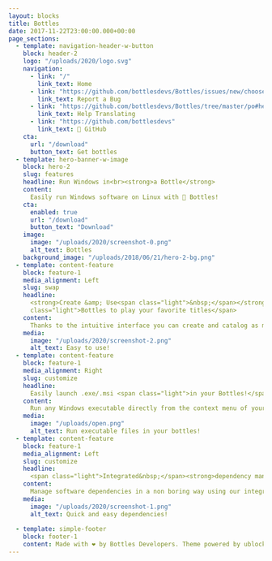 ```yaml
---
layout: blocks
title: Bottles
date: 2017-11-22T23:00:00.000+00:00
page_sections:
  - template: navigation-header-w-button
    block: header-2
    logo: "/uploads/2020/logo.svg"
    navigation:
      - link: "/"
        link_text: Home
      - link: "https://github.com/bottlesdevs/Bottles/issues/new/choose"
        link_text: Report a Bug
      - link: "https://github.com/bottlesdevs/Bottles/tree/master/po#help-translating-bottles-rocket"
        link_text: Help Translating
      - link: "https://github.com/bottlesdevs"
        link_text: 🚀 GitHub
    cta:
      url: "/download"
      button_text: Get bottles
  - template: hero-banner-w-image
    block: hero-2
    slug: features
    headline: Run Windows in<br><strong>a Bottle</strong>
    content:
      Easily run Windows software on Linux with 🍷 Bottles!
    cta:
      enabled: true
      url: "/download"
      button_text: "Download"
    image:
      image: "/uploads/2020/screenshot-0.png"
      alt_text: Bottles
    background_image: "/uploads/2018/06/21/hero-2-bg.png"
  - template: content-feature
    block: feature-1
    media_alignment: Left
    slug: swap
    headline:
      <strong>Create &amp; Use<span class="light">&nbsp;</span></strong><span
      class="light">Bottles to play your favorite titles</span>
    content:
      Thanks to the intuitive interface you can create and catalog as many bottles as you want!
    media:
      image: "/uploads/2020/screenshot-2.png"
      alt_text: Easy to use!
  - template: content-feature
    block: feature-1
    media_alignment: Right
    slug: customize
    headline:
      Easily launch .exe/.msi <span class="light">in your Bottles!</span>
    content:
      Run any Windows executable directly from the context menu of your favorite file manager!
    media:
      image: "/uploads/open.png"
      alt_text: Run executable files in your bottles!
  - template: content-feature
    block: feature-1
    media_alignment: Left
    slug: customize
    headline:
      <span class="light">Integrated&nbsp;</span><strong>dependency manager<span class="light">&nbsp;</span></strong>
    content:
      Manage software dependencies in a non boring way using our integrated dependency system based on a repository.
    media:
      image: "/uploads/2020/screenshot-1.png"
      alt_text: Quick and easy dependencies!
  
  - template: simple-footer
    block: footer-1
    content: Made with ❤️ by Bottles Developers. Theme powered by ublocks.
---
```

